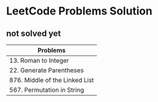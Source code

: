 # LeetCode Problems Solution

## **not solved yet**

|Problems|
|-----------|
|13. Roman to Integer|
|22. Generate Parentheses|
|876. Middle of the Linked List|
|567. Permutation in String|
